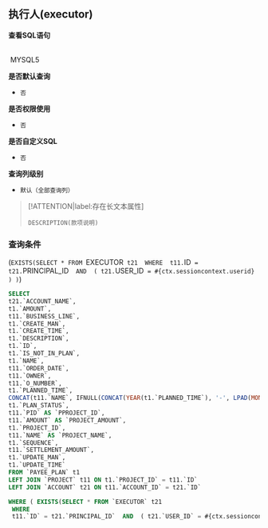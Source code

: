 ## 执行人(executor) <!-- {docsify-ignore-all} -->



<p class="panel-title"><b>查看SQL语句</b></p>
<br>

<el-row>
&nbsp;<el-tag @click="MYSQL5 = true">MYSQL5</el-tag>
</el-row>

<br>
<p class="panel-title"><b>是否默认查询</b></p>

* `否`

<p class="panel-title"><b>是否权限使用</b></p>

* `否`

<p class="panel-title"><b>是否自定义SQL</b></p>

* `否`

<p class="panel-title"><b>查询列级别</b></p>

* `默认（全部查询列）`

> [!ATTENTION|label:存在长文本属性]
>
> `DESCRIPTION(款项说明)`



### 查询条件

(`EXISTS(SELECT * FROM `EXECUTOR` t21 
 WHERE 
 t11.`ID` = t21.`PRINCIPAL_ID`  AND  ( t21.`USER_ID` = #{ctx.sessioncontext.userid} ) )`)





<el-dialog v-model="MYSQL5" title="MYSQL5">

```sql
SELECT
t21.`ACCOUNT_NAME`,
t1.`AMOUNT`,
t11.`BUSINESS_LINE`,
t1.`CREATE_MAN`,
t1.`CREATE_TIME`,
t1.`DESCRIPTION`,
t1.`ID`,
t1.`IS_NOT_IN_PLAN`,
t1.`NAME`,
t11.`ORDER_DATE`,
t11.`OWNER`,
t11.`O_NUMBER`,
t1.`PLANNED_TIME`,
CONCAT(t11.`NAME`, IFNULL(CONCAT(YEAR(t1.`PLANNED_TIME`), '-', LPAD(MONTH(t1.`PLANNED_TIME`), 2, '0'), '-', LPAD(DAY(t1.`PLANNED_TIME`), 2, '0')), '未明确'), '收款计划') AS `PLAN_NAME`,
t1.`PLAN_STATUS`,
t11.`PID` AS `PPROJECT_ID`,
t11.`AMOUNT` AS `PROJECT_AMOUNT`,
t1.`PROJECT_ID`,
t11.`NAME` AS `PROJECT_NAME`,
t1.`SEQUENCE`,
t11.`SETTLEMENT_AMOUNT`,
t1.`UPDATE_MAN`,
t1.`UPDATE_TIME`
FROM `PAYEE_PLAN` t1 
LEFT JOIN `PROJECT` t11 ON t1.`PROJECT_ID` = t11.`ID` 
LEFT JOIN `ACCOUNT` t21 ON t11.`ACCOUNT_ID` = t21.`ID` 

WHERE ( EXISTS(SELECT * FROM `EXECUTOR` t21 
 WHERE 
 t11.`ID` = t21.`PRINCIPAL_ID`  AND  ( t21.`USER_ID` = #{ctx.sessioncontext.userid} ) ) )
```

</el-dialog>

<script>
 const { createApp } = Vue
  createApp({
    data() {
      return {
                MYSQL5 : false
        
      }
    },
    methods: {
    }
  }).use(ElementPlus).mount('#app')
</script>